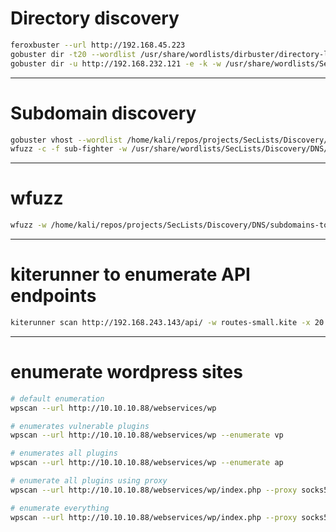 
# Directory discovery
```bash
feroxbuster --url http://192.168.45.223
gobuster dir -t20 --wordlist /usr/share/wordlists/dirbuster/directory-list-2.3-medium.txt -u http://192.168.216.121 -x aspx
gobuster dir -u http://192.168.232.121 -e -k -w /usr/share/wordlists/SecLists/Discovery/Web-Content/directory-list-lowercase-2.3-medium.txt -t 100 -x xml,aspx,asp --add-slash -o gobuster_scan
```

-----------------------

# Subdomain discovery
```bash
gobuster vhost --wordlist /home/kali/repos/projects/SecLists/Discovery/DNS/subdomains-top1million-110000.txt -u http://oscp.exam:8000 --exclude-length 334
wfuzz -c -f sub-fighter -w /usr/share/wordlists/SecLists/Discovery/DNS/subdomains-top1million-110000.txt -u 'http://analytical.htb' -H "Host: FUZZ.analytical.htb" --hw 10
```

-----------------------

# wfuzz
```bash
wfuzz -w /home/kali/repos/projects/SecLists/Discovery/DNS/subdomains-top1million-110000.txt http://192.168.238.150:8080/search?FUZZ=FUZZ
```

-----------------------

# kiterunner to enumerate API endpoints
```bash
kiterunner scan http://192.168.243.143/api/ -w routes-small.kite -x 20
```

-----------------------


# enumerate wordpress sites

```bash
# default enumeration
wpscan --url http://10.10.10.88/webservices/wp

# enumerates vulnerable plugins
wpscan --url http://10.10.10.88/webservices/wp --enumerate vp

# enumerates all plugins
wpscan --url http://10.10.10.88/webservices/wp --enumerate ap

# enumerate all plugins using proxy
wpscan --url http://10.10.10.88/webservices/wp/index.php --proxy socks5://127.0.0.1:8080 --enumerate ap

# enumerate everything
wpscan --url http://10.10.10.88/webservices/wp/index.php --proxy socks5://127.0.0.1:8080 --enumerate ap tt at
```
